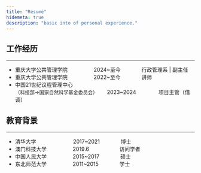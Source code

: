 ```yaml
---
title: "Résumé"
hidemeta: true
description: "basic into of personal experience."
---
```




## 工作经历

---

* 重庆大学公共管理学院&emsp;&emsp;&emsp;&emsp;&emsp;2024~至今&emsp;&emsp;&emsp;&emsp;行政管理系 &#124; 副主任
* 重庆大学公共管理学院&emsp;&emsp;&emsp;&emsp;&emsp;2022~至今&emsp;&emsp;&emsp;&emsp;讲师
* 中国21世纪议程管理中心<br><font size=2>（科技部→国家自然科学基金委员会）</font>&emsp;&ensp;&nbsp;2023~2024&emsp;&emsp;&emsp;&emsp; 项目主管（借调）







## 教育背景

---

* 清华大学&emsp;&emsp;&emsp;&emsp;&emsp; &emsp;&ensp;&nbsp;2017~2021&emsp;&emsp;&emsp;&emsp;博士
* 澳门科技大学&emsp;&emsp;&emsp;&emsp;&emsp;2019.6&emsp;&emsp;&emsp;&emsp;&emsp;&ensp;&nbsp;访问学者
* 中国人民大学&emsp;&emsp;&emsp;&emsp;&emsp;2015~2017&emsp;&emsp;&emsp;&emsp;硕士
* 东北师范大学&emsp;&emsp;&emsp;&emsp;&emsp;2011~2015&emsp;&emsp;&emsp;&emsp;学士
